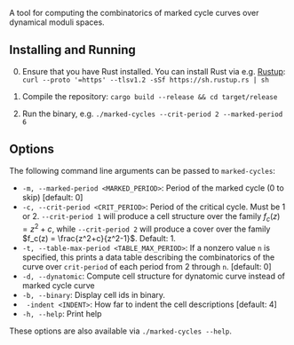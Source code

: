 A tool for computing the combinatorics of marked cycle curves over dynamical moduli spaces.

## Installing and Running

0. Ensure that you have Rust installed. You can install Rust via e.g. [Rustup](https://rustup.rs/): `curl --proto '=https' --tlsv1.2 -sSf https://sh.rustup.rs | sh`

1. Compile the repository: `cargo build --release && cd target/release`

2. Run the binary, e.g. `./marked-cycles --crit-period 2 --marked-period 6`

## Options

The following command line arguments can be passed to `marked-cycles`:

*  `-m, --marked-period <MARKED_PERIOD>`: Period of the marked cycle (0 to skip) [default: 0]
*  `-c, --crit-period <CRIT_PERIOD>`: Period of the critical cycle. Must be 1 or 2. `--crit-period 1` will produce a cell structure over the family $f_c(z) = z^2+c$, while `--crit-period 2` will produce a cover over the family $f_c(z) = \frac{z^2+c}{z^2-1}$. Default: 1.
*  `-t, --table-max-period <TABLE_MAX_PERIOD>`: If a nonzero value `n` is specified, this prints a data table describing the combinatorics of the curve over `crit-period` of each period from 2 through `n`. [default: 0]
*  `-d, --dynatomic`: Compute cell structure for dynatomic curve instead of marked cycle curve
*  `-b, --binary`: Display cell ids in binary.
*  ` -indent <INDENT>`: How far to indent the cell descriptions [default: 4]
*  `-h, --help`: Print help

These options are also available via `./marked-cycles --help`.
